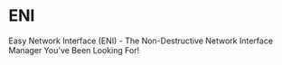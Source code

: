 # ENI
Easy Network Interface (ENI) - The Non-Destructive Network Interface Manager You've Been Looking For!

